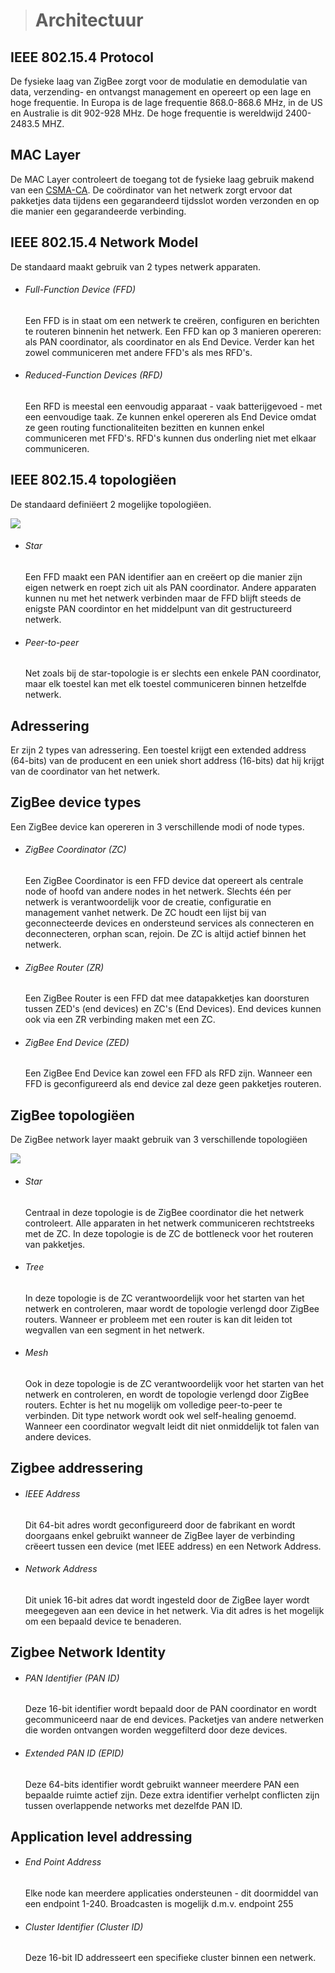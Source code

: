 > # Architectuur

## IEEE 802.15.4 Protocol

De fysieke laag van ZigBee zorgt voor de modulatie en demodulatie van data, verzending- en ontvangst management en opereert op een lage en hoge frequentie. In Europa is de lage frequentie 868.0-868.6 MHz, in de US en Australie is dit 902-928 MHz. De hoge frequentie is wereldwijd 2400-2483.5 MHZ.

## MAC Layer

De MAC Layer controleert de toegang tot de fysieke laag gebruik makend van een [CSMA-CA](https://nl.wikipedia.org/wiki/CSMA/CA). De coördinator van het netwerk zorgt ervoor dat pakketjes data tijdens een gegarandeerd tijdsslot worden verzonden en op die manier een gegarandeerde verbinding.

## IEEE 802.15.4 Network Model

De standaard maakt gebruik van 2 types netwerk apparaten.

- ###### Full-Function Device (FFD)

  Een FFD is in staat om een netwerk te creëren, configuren en berichten te routeren binnenin het netwerk. Een FFD kan op 3 manieren opereren: als PAN coordinator, als coordinator en als End Device. Verder kan het zowel communiceren met andere FFD's als mes RFD's.

- ###### Reduced-Function Devices (RFD)

  Een RFD is meestal een eenvoudig apparaat - vaak batterijgevoed - met een eenvoudige taak. Ze kunnen enkel opereren als End Device omdat ze geen routing functionaliteiten bezitten en kunnen enkel communiceren met FFD's. RFD's kunnen dus onderling niet met elkaar communiceren.

## IEEE 802.15.4 topologiëen

De standaard definiëert 2 mogelijke topologiëen.

![](/img/ieee-topology.png)

- ###### Star

  Een FFD maakt een PAN identifier aan en creëert op die manier zijn eigen netwerk en roept zich uit als PAN coordinator. Andere apparaten kunnen nu met het netwerk verbinden maar de FFD blijft steeds de enigste PAN coordintor en het middelpunt van dit gestructureerd netwerk. 

- ###### Peer-to-peer

  Net zoals bij de star-topologie is er slechts een enkele PAN coordinator, maar elk toestel kan met elk toestel communiceren binnen hetzelfde netwerk.

## Adressering

Er zijn 2 types van adressering. Een toestel krijgt een extended address (64-bits) van de producent en een uniek short address (16-bits) dat hij krijgt van de coordinator van het netwerk.

## ZigBee device types

Een ZigBee device kan opereren in 3 verschillende modi of node types.

- ###### ZigBee Coordinator (ZC)

  Een ZigBee Coordinator is een FFD device dat opereert als centrale node of hoofd van andere nodes in het netwerk. Slechts één per netwerk is verantwoordelijk voor de creatie, configuratie en management vanhet netwerk. De ZC houdt een lijst bij van geconnecteerde devices en ondersteund services als connecteren en deconnecteren, orphan scan, rejoin. De ZC is altijd actief binnen het netwerk.

- ###### ZigBee Router (ZR)

  Een ZigBee Router is een FFD dat mee datapakketjes kan doorsturen tussen ZED's (end devices) en ZC's (End Devices). End devices kunnen ook via een ZR verbinding maken met een ZC.

- ###### ZigBee End Device (ZED)

  Een ZigBee End Device kan zowel een FFD als RFD zijn. Wanneer een FFD is geconfigureerd als end device zal deze geen pakketjes routeren.

## ZigBee topologiëen

De ZigBee network layer maakt gebruik van 3 verschillende topologiëen

![](/img/zigbee-topology.png)

- ###### Star

  Centraal in deze topologie is de ZigBee coordinator die het netwerk controleert. Alle apparaten in het netwerk communiceren rechtstreeks met de ZC. In deze topologie is de ZC de bottleneck voor het routeren van pakketjes.

- ###### Tree

  In deze topologie is de ZC verantwoordelijk voor het starten van het netwerk en controleren, maar wordt de topologie verlengd door ZigBee routers. Wanneer er probleem met een router is kan dit leiden tot wegvallen van een segment in het netwerk.

- ###### Mesh

  Ook in deze topologie is de ZC verantwoordelijk voor het starten van het netwerk en controleren, en wordt de topologie verlengd door ZigBee routers. Echter is het nu mogelijk om volledige peer-to-peer te verbinden. Dit type network wordt ook wel self-healing genoemd. Wanneer een coordinator wegvalt leidt dit niet onmiddelijk tot falen van andere devices.

## Zigbee addressering

- ###### IEEE Address

  Dit 64-bit adres wordt geconfigureerd door de fabrikant en wordt doorgaans enkel gebruikt wanneer de ZigBee layer de verbinding crëeert tussen een device (met IEEE address) en een Network Address.

- ###### Network Address

  Dit uniek 16-bit adres dat wordt ingesteld door de ZigBee layer wordt meegegeven aan een device in het netwerk. Via dit adres is het mogelijk om een bepaald device te benaderen.

## Zigbee Network Identity

- ###### PAN Identifier (PAN ID)

  Deze 16-bit identifier wordt bepaald door de PAN coordinator en wordt gecommuniceerd naar de end devices. Packetjes van andere netwerken die worden ontvangen worden weggefilterd door deze devices.

- ###### Extended PAN ID (EPID)

  Deze 64-bits identifier wordt gebruikt wanneer meerdere PAN een bepaalde ruimte actief zijn. Deze extra identifier verhelpt conflicten zijn tussen overlappende networks met dezelfde PAN ID.

## Application level addressing

- ###### End Point Address

  Elke node kan meerdere applicaties ondersteunen - dit doormiddel van een endpoint 1-240. Broadcasten is mogelijk d.m.v. endpoint 255

- ###### Cluster Identifier (Cluster ID)

  Deze 16-bit ID addresseert een specifieke cluster binnen een netwerk.